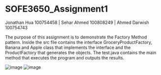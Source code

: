 # SOFE3650_Assignment1 
Jonathan Hua 100754458 | Sehar Ahmed 100808249 | Ahmed Darwish 100754743

The purpose of this assignment is to demonstrate the Factory Method pattern.
Inside the src file contains the interface GroceryProductFactory, Banana and Apple class
that implements the interface and the ProductFactory that generates the objects.
The test.java contains the main method that executes the program and outputs the results.

![image](https://github.com/xJoney/SOFE3650_Assignment1/assets/50337971/39909d4a-0770-48e2-aa3f-0617ffd449d3)
![image](https://github.com/xJoney/SOFE3650_Assignment1/assets/50337971/5e813b1a-b572-4fd8-b799-de3d7b189452)

